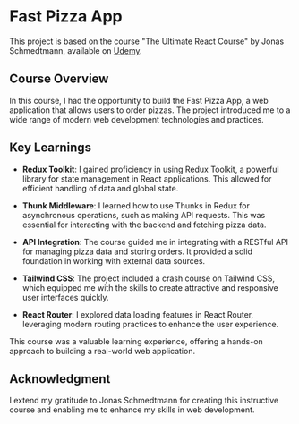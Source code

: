 # Fast Pizza App

This project is based on the course "The Ultimate React Course" by Jonas Schmedtmann, available on [Udemy](https://www.udemy.com/course/the-ultimate-react-course/).

## Course Overview

In this course, I had the opportunity to build the Fast Pizza App, a web application that allows users to order pizzas. The project introduced me to a wide range of modern web development technologies and practices.

## Key Learnings

- **Redux Toolkit**: I gained proficiency in using Redux Toolkit, a powerful library for state management in React applications. This allowed for efficient handling of data and global state.

- **Thunk Middleware**: I learned how to use Thunks in Redux for asynchronous operations, such as making API requests. This was essential for interacting with the backend and fetching pizza data.

- **API Integration**: The course guided me in integrating with a RESTful API for managing pizza data and storing orders. It provided a solid foundation in working with external data sources.

- **Tailwind CSS**: The project included a crash course on Tailwind CSS, which equipped me with the skills to create attractive and responsive user interfaces quickly.

- **React Router**: I explored data loading features in React Router, leveraging modern routing practices to enhance the user experience.

This course was a valuable learning experience, offering a hands-on approach to building a real-world web application.

## Acknowledgment

I extend my gratitude to Jonas Schmedtmann for creating this instructive course and enabling me to enhance my skills in web development.
